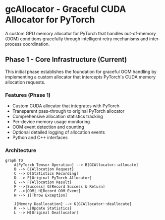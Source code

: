 # gcAllocator - Graceful CUDA Allocator for PyTorch

A custom GPU memory allocator for PyTorch that handles out-of-memory (OOM) conditions gracefully through intelligent retry mechanisms and inter-process coordination.

## Phase 1 - Core Infrastructure (Current)

This initial phase establishes the foundation for graceful OOM handling by implementing a custom allocator that intercepts PyTorch's CUDA memory allocation requests.

### Features (Phase 1)

-  Custom CUDA allocator that integrates with PyTorch
-  Transparent pass-through to original PyTorch allocator
-  Comprehensive allocation statistics tracking
-  Per-device memory usage monitoring
-  OOM event detection and counting
-  Optional detailed logging of allocation events
-  Python and C++ interfaces

### Architecture

```mermaid
graph TD
    A[PyTorch Tensor Operation] --> B[GCAllocator::allocate]
    B --> C{Allocation Request}
    C --> D[Statistics Recording]
    D --> E[Original PyTorch Allocator]
    E --> F{Allocation Result}
    F -->|Success| G[Record Success & Return]
    F -->|OOM| H[Record OOM Event]
    H --> I[Throw Exception]
    
    J[Memory Deallocation] --> K[GCAllocator::deallocate]
    K --> L[Update Statistics]
    L --> M[Original Deallocator]
